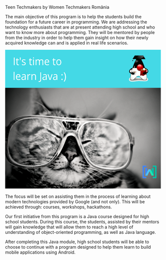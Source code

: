 Teen Techmakers by Women Techmakers România

The main objective of this program is to help the students build the foundation for a future career in programming. We are addressing the technology enthusiasts that are at present attending high school and who want to know more about programming. They will be mentored by people from the industry in order to help them gain insight on how their newly acquired knowledge can and is applied in real life scenarios.

<img height="450" src="https://raw.githubusercontent.com/magdamiu/TeenTechmakersJava/master/teen_techmakers.png" />

The focus will be set on assisting them in the process of learning about modern technologies provided by Google (and not only). This will be achieved through: courses, workshops, hackathons.

Our first initiative from this program is a Java course designed for high school students. During this course, the students, assisted by their mentors will gain knowledge that will allow them to reach a high level of understanding of object-oriented programming, as well as Java language.

After completing this Java module, high school students will be able to choose to continue with a program designed to help them learn to build mobile applications using Android.


